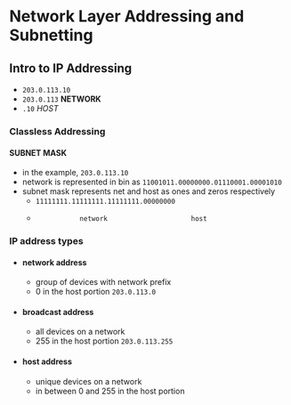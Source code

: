 # Network Layer Addressing and Subnetting

## Intro to IP Addressing
- `203.0.113.10`
- `203.0.113` **NETWORK**
- `.10` *HOST*

### Classless Addressing
#### SUBNET MASK
- in the example, `203.0.113.10`
- network is represented in bin as `11001011.00000000.01110001.00001010`
- subnet mask represents net and host as ones and zeros respectively
	- `11111111.11111111.11111111.00000000`
	-                network                     host

### IP address types
- #### network address
	- group of devices with network prefix
	- 0 in the host portion `203.0.113.0`
- #### broadcast address
	- all devices on a network
	- 255 in the host portion `203.0.113.255`
- #### host address
	- unique devices on a network
	- in between 0 and 255 in the host portion